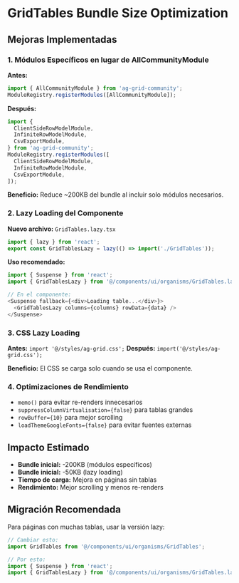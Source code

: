 # GridTables Bundle Size Optimization

## Mejoras Implementadas

### 1. Módulos Específicos en lugar de AllCommunityModule
**Antes:**
```typescript
import { AllCommunityModule } from 'ag-grid-community';
ModuleRegistry.registerModules([AllCommunityModule]);
```

**Después:**
```typescript
import {
  ClientSideRowModelModule,
  InfiniteRowModelModule,
  CsvExportModule,
} from 'ag-grid-community';
ModuleRegistry.registerModules([
  ClientSideRowModelModule,
  InfiniteRowModelModule,
  CsvExportModule,
]);
```

**Beneficio:** Reduce ~200KB del bundle al incluir solo módulos necesarios.

### 2. Lazy Loading del Componente
**Nuevo archivo:** `GridTables.lazy.tsx`
```typescript
import { lazy } from 'react';
export const GridTablesLazy = lazy(() => import('./GridTables'));
```

**Uso recomendado:**
```typescript
import { Suspense } from 'react';
import { GridTablesLazy } from '@/components/ui/organisms/GridTables.lazy';

// En el componente:
<Suspense fallback={<div>Loading table...</div>}>
  <GridTablesLazy columns={columns} rowData={data} />
</Suspense>
```

### 3. CSS Lazy Loading
**Antes:** `import '@/styles/ag-grid.css';`
**Después:** `import('@/styles/ag-grid.css');`

**Beneficio:** El CSS se carga solo cuando se usa el componente.

### 4. Optimizaciones de Rendimiento
- `memo()` para evitar re-renders innecesarios
- `suppressColumnVirtualisation={false}` para tablas grandes
- `rowBuffer={10}` para mejor scrolling
- `loadThemeGoogleFonts={false}` para evitar fuentes externas

## Impacto Estimado
- **Bundle inicial:** -200KB (módulos específicos)
- **Bundle inicial:** -50KB (lazy loading)
- **Tiempo de carga:** Mejora en páginas sin tablas
- **Rendimiento:** Mejor scrolling y menos re-renders

## Migración Recomendada
Para páginas con muchas tablas, usar la versión lazy:

```typescript
// Cambiar esto:
import GridTables from '@/components/ui/organisms/GridTables';

// Por esto:
import { Suspense } from 'react';
import { GridTablesLazy } from '@/components/ui/organisms/GridTables.lazy';
```
